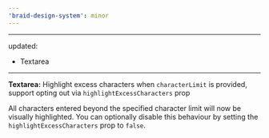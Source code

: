 ```yaml
---
'braid-design-system': minor
---
```


---
updated:
  - Textarea
---

**Textarea:** Highlight excess characters when `characterLimit` is provided, support opting out via `highlightExcessCharacters` prop

All characters entered beyond the specified character limit will now be visually highlighted. You can optionally disable this behaviour by setting the `highlightExcessCharacters` prop to `false`.
